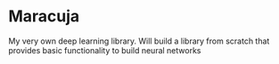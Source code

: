 # Maracuja

My very own deep learning library. Will build a library from scratch that provides basic functionality to build neural networks
